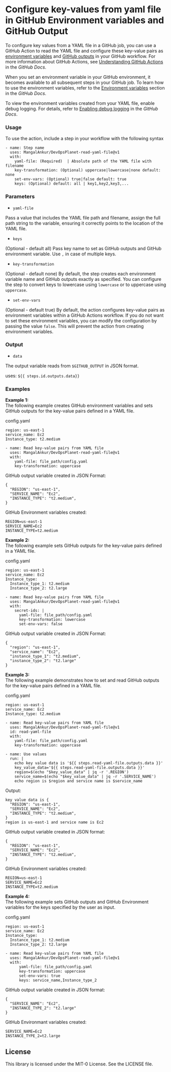 # Configure key-values from yaml file in GitHub Environment variables and GitHub Output

To configure key values from a YAML file in a GitHub job, you can use a GitHub Action to read the YAML file and configure these key-value pairs as [environment variables](https://docs.github.com/en/actions/learn-github-actions/environment-variables) and [GitHub outputs](https://docs.github.com/en/actions/writing-workflows/choosing-what-your-workflow-does/passing-information-between-jobs) in your GitHub workflow. For more information about GitHub Actions, see [Understanding GitHub Actions](https://docs.github.com/en/actions/learn-github-actions/understanding-github-actions) in the *GitHub Docs*.


When you set an environment variable in your GitHub environment, it becomes available to all subsequent steps in your GitHub job. To learn how to use the environment variables, refer to the [Environment variables](https://docs.github.com/en/actions/learn-github-actions/environment-variables) section in the *GitHub Docs*.

To view the environment variables created from your YAML file, enable debug logging. For details, refer to [Enabling debug logging](https://docs.github.com/en/actions/monitoring-and-troubleshooting-workflows/enabling-debug-logging) in the *GitHub Docs*.


### Usage

To use the action, include a step in your workflow with the following syntax

```
- name: Step name
  uses: MangalAnkur/DevOpsPlanet-read-yaml-file@v1
  with:
    yaml-file: (Required)  | Absolute path of the YAML file with filename
    key-transformation: (Optional) uppercase|lowercase|none default: none
    set-env-vars: (Optional) true|false default: true
    keys: (Optional) default: all | key1,key2,key3,...
```

### Parameters

- `yaml-file` 

Pass a value that includes the YAML file path and filename, assign the full path string to the variable, ensuring it correctly points to the location of the YAML file.

- `keys`

(Optional - default all) Pass key name to set as GitHub outputs and GitHub environment variable. Use `,` in case of multiple keys.

- `key-transformation`

(Optional - default none) By default, the step creates each environment variable name and GitHub outputs exactly as specified. You can configure the step to convert keys to lowercase using `lowercase` or to uppercase using `uppercase`.

- `set-env-vars`

(Optional - default true) By default, the action configures key-value pairs as environment variables within a GitHub Actions workflow. If you do not want to set these environment variables, you can modify the configuration by passing the value `false`. This will prevent the action from creating environment variables.

### Output

- `data` 

The output variable reads from `$GITHUB_OUTPUT` in JSON format.

uses: `${{ steps.id.outputs.data}} `

### Examples

**Example 1:**  
The following example creates GitHub environment variables and sets GitHub outputs for the key-value pairs defined in a YAML file.

config.yaml 
```
region: us-east-1
service_name: Ec2
Instance_type: t2.medium
```

```
- name: Read key-value pairs from YAML file 
  uses: MangalAnkur/DevOpsPlanet-read-yaml-file@v1
  with:
    yaml-file: file_path/config.yaml
    key-transformation: uppercase
```

GitHub output variable created in JSON Format:  

```
{
  "REGION": "us-east-1",
  "SERVICE_NAME": "Ec2",
  "INSTANCE_TYPE": "t2.medium",
}
```

GitHub Environment variables created:  

```
REGION=us-east-1
SERVICE_NAME=Ec2
INSTANCE_TYPE=t2.medium
```

**Example 2:**  
The following example sets GitHub outputs for the key-value pairs defined in a YAML file.

config.yaml 
```
region: us-east-1
service_name: Ec2
Instance_type: 
  Instance_type_1: t2.medium
  Instance_type_2: t2.large
```

```
- name: Read key-value pairs from YAML file 
  uses: MangalAnkur/DevOpsPlanet-read-yaml-file@v1
  with:
    secret-ids: |
      yaml-file: file_path/config.yaml
      key-transformation: lowercase
      set-env-vars: false
```

GitHub output variable created in JSON Format:  

```
{
  "region": "us-east-1",
  "service_name": "Ec2",
  "instance_type_1": "t2.medium",
  "instance_type_2": "t2.large"
}
```

**Example 3:**  
The following example demonstrates how to set and read GitHub outputs for the key-value pairs defined in a YAML file.

config.yaml 
```
region: us-east-1
service_name: Ec2
Instance_type: t2.medium
```

```
- name: Read key-value pairs from YAML file 
  uses: MangalAnkur/DevOpsPlanet-read-yaml-file@v1
  id: read-yaml-file
  with:
    yaml-file: file_path/config.yaml
    key-transformation: uppercase

- name: Use values
  run: |
    echo key value data is '${{ steps.read-yaml-file.outputs.data }}'
    key_value_data='${{ steps.read-yaml-file.outputs.data }}'
    region=$(echo "$key_value_data" | jq -r '.REGION')
    service_name=$(echo "$key_value_data" | jq -r '.SERVICE_NAME')
    echo region is $region and service name is $service_name

```

Output:

```
key value data is {
  "REGION": "us-east-1",
  "SERVICE_NAME": "Ec2",
  "INSTANCE_TYPE": "t2.medium",
}
region is us-east-1 and service name is Ec2
```

GitHub output variable created in JSON format:  

```
{
  "REGION": "us-east-1",
  "SERVICE_NAME": "Ec2",
  "INSTANCE_TYPE": "t2.medium",
}
```

GitHub Environment variables created:  

```
REGION=us-east-1
SERVICE_NAME=Ec2
INSTANCE_TYPE=t2.medium
```

**Example 4:**  
The following example sets GitHub outputs and GitHub Environment variables for the keys specified by the user as input.

config.yaml 
```
region: us-east-1
service_name: Ec2
Instance_type: 
  Instance_type_1: t2.medium
  Instance_type_2: t2.large
```

```
- name: Read key-value pairs from YAML file 
  uses: MangalAnkur/DevOpsPlanet-read-yaml-file@v1
  with:
      yaml-file: file_path/config.yaml
      key-transformation: uppercase
      set-env-vars: true
      keys: service_name,Instance_type_2
```

GitHub output variable created in JSON format:  

```
{
  "SERVICE_NAME": "Ec2",
  "INSTANCE_TYPE_2": "t2.large"
}
```

GitHub Environmant variables created:  

```
SERVICE_NAME=Ec2
INSTANCE_TYPE_2=t2.large
```

## License

This library is licensed under the MIT-0 License. See the LICENSE file.